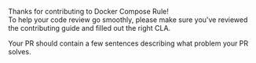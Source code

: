 Thanks for contributing to Docker Compose Rule!  
To help your code review go smoothly, please make sure you've reviewed the contributing guide and filled out the right CLA.

Your PR should contain a few sentences describing what problem your PR solves.

